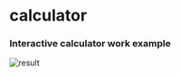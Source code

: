 # calculator
### Interactive calculator work example 
![result](https://github.com/Elmo397/InteractiveCalculator/tree/master/src/main/resources/result.PNG)

